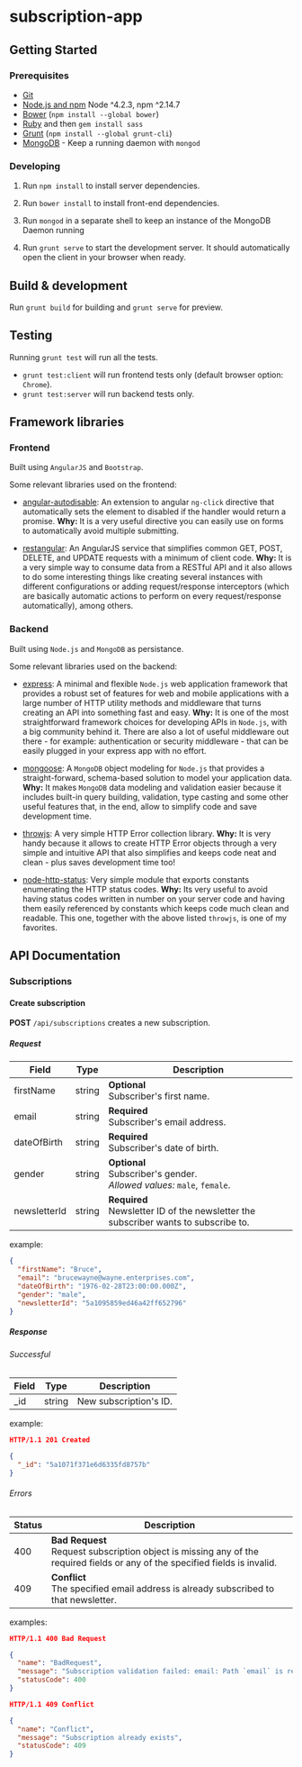 # subscription-app

## Getting Started

### Prerequisites

- [Git](https://git-scm.com/)
- [Node.js and npm](nodejs.org) Node ^4.2.3, npm ^2.14.7
- [Bower](bower.io) (`npm install --global bower`)
- [Ruby](https://www.ruby-lang.org) and then `gem install sass`
- [Grunt](http://gruntjs.com/) (`npm install --global grunt-cli`)
- [MongoDB](https://www.mongodb.org/) - Keep a running daemon with `mongod`

### Developing

1. Run `npm install` to install server dependencies.

2. Run `bower install` to install front-end dependencies.

3. Run `mongod` in a separate shell to keep an instance of the MongoDB Daemon running

4. Run `grunt serve` to start the development server. It should automatically open the client in your browser when ready.

## Build & development

Run `grunt build` for building and `grunt serve` for preview.

## Testing

Running `grunt test` will run all the tests.

- `grunt test:client` will run frontend tests only (default browser option: `Chrome`).
- `grunt test:server` will run backend tests only.

## Framework libraries

### Frontend

Built using `AngularJS` and `Bootstrap`.

Some relevant libraries used on the frontend:

- [angular-autodisable](https://github.com/kirstein/angular-autodisable): An extension to angular `ng-click` directive that automatically sets the element to disabled if the handler would return a promise. **Why:** It is a very useful directive you can easily use on forms to automatically avoid multiple submitting.

- [restangular](https://github.com/mgonto/restangular): An AngularJS service that simplifies common GET, POST, DELETE, and UPDATE requests with a minimum of client code. **Why:** It is a very simple way to consume data from a RESTful API and it also allows to do some interesting things like creating several instances with different configurations or adding request/response interceptors (which are basically automatic actions to perform on every request/response automatically), among others.

### Backend

Built using `Node.js` and `MongoDB` as persistance.

Some relevant libraries used on the backend:

- [express](http://expressjs.com): A minimal and flexible `Node.js` web application framework that provides a robust set of features for web and mobile applications with a large number of HTTP utility methods and middleware that turns creating an API into something fast and easy. **Why:** It is one of the most straightforward framework choices for developing APIs in `Node.js`, with a big community behind it. There are also a lot of useful middleware out there - for example: authentication or security middleware - that can be easily plugged in your express app with no effort.

- [mongoose](https://github.com/Automattic/mongoose): A `MongoDB` object modeling for `Node.js` that provides a straight-forward, schema-based solution to model your application data. **Why:** It makes `MongoDB` data modeling and validation easier because it includes built-in query building, validation, type casting and some other useful features that, in the end, allow to simplify code and save development time.

- [throwjs](https://github.com/kbariotis/throw.js/): A very simple HTTP Error collection library. **Why:** It is very handy because it allows to create HTTP Error objects through a very simple and intuitive API that also simplifies and keeps code neat and clean - plus saves development time too!

- [node-http-status](https://github.com/prettymuchbryce/node-http-status): Very simple module that exports constants enumerating the HTTP status codes. **Why:** Its very useful to avoid having status codes written in number on your server code and having them easily referenced by constants which keeps code much clean and readable. This one, together with the above listed `throwjs`, is one of my favorites.

## API Documentation

### Subscriptions

#### Create subscription

**POST** `/api/subscriptions` creates a new subscription.

##### Request

| Field 	| Type   	| Description 	|
|-------	|--------	|-------------	|
| firstName  | string 	| **Optional**<br> Subscriber's first name. |
| email 	| string 	| **Required**<br> Subscriber's email address. |
| dateOfBirth 	| string 	| **Required**<br> Subscriber's date of birth. |
| gender 	| string 	| **Optional**<br> Subscriber's gender.<br> _Allowed values:_ `male`, `female`. |
| newsletterId 	| string 	| **Required**<br> Newsletter ID of the newsletter the subscriber wants to subscribe to.  |

example:

```json
{
  "firstName": "Bruce",
  "email": "brucewayne@wayne.enterprises.com",
  "dateOfBirth": "1976-02-28T23:00:00.000Z",
  "gender": "male",
  "newsletterId": "5a1095859ed46a42ff652796"
}
```

##### Response

###### Successful

| Field 	| Type   	| Description 	|
|-------	|--------	|-------------	|
| \_id  | string 	| New subscription's ID. |

example:

```json
HTTP/1.1 201 Created

{
  "_id": "5a1071f371e6d6335fd8757b"
}
```

###### Errors

| Status | Description 	|
|-------	|-------------	|
| 400  | **Bad Request**<br> Request subscription object is missing any of the required fields or any of the specified fields is invalid. |
| 409  | **Conflict**<br> The specified email address is already subscribed to that newsletter. |

examples:

```json
HTTP/1.1 400 Bad Request

{
  "name": "BadRequest",
  "message": "Subscription validation failed: email: Path `email` is required.",
  "statusCode": 400
}
```

```json
HTTP/1.1 409 Conflict

{
  "name": "Conflict",
  "message": "Subscription already exists",
  "statusCode": 409
}
```
